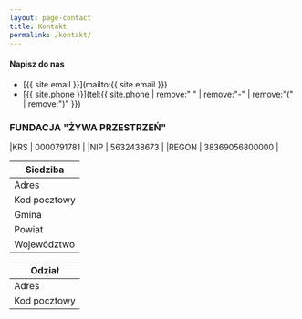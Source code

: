 ```yaml
---
layout: page-contact
title: Kontakt
permalink: /kontakt/
---
```

#### Napisz do nas


* [{{ site.email }}](mailto:{{ site.email }})
* [{{ site.phone }}](tel:{{ site.phone | remove:" " | remove:"-" | remove:"(" | remove:")" }})

### FUNDACJA "ŻYWA PRZESTRZEŃ"

|KRS   |  0000791781    |
|NIP   | 5632438673     |
|REGON | 38369056800000 |


|Siedziba               |
|-----------------------
|Adres        | Sarniak |
|Kod pocztowy | 22-122  |
|Gmina        | Leśniowice |
|Powiat       | Chełmski |
|Województwo  | Lubelskie |

|Odział
|------------------
| Adres       | Żuromin |
|Kod pocztowy | 09-300  |
